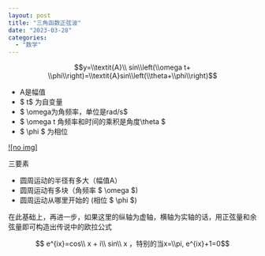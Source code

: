 ```yaml
---
layout: post
title: "三角函数正弦波"
date: "2023-03-28"
categories: 
  - "数学"
---
```


$$y=\\textit{A}\\ sin\\left(\\omega t+ \\phi\\right)=\\textit{A}sin\\left(\\theta+\\phi\\right)$$

- A是幅值
- $ t$ 为自变量
- $ \\omega为角频率，单位是rad/s$
- $ \\omega t 角频率和时间的乘积是角度\\theta $
- $ \\phi $ 为相位

[![no img]](http://127.0.0.1/?attachment_id=5106)

三要素

- 圆周运动的半径有多大（幅值A）
- 圆周运动有多块（角频率 $ \\omega $)
- 圆周运动从哪里开始的 (相位 $ \\phi $)

在此基础上，再进一步，如果这里的纵轴为虚轴，横轴为实轴的话，用正弦量和余弦量即可构造出传说中的欧拉公式

$$ e^{ix}=cos\\ x + i\\ sin\\ x ，特别的当x=\\pi, e^{ix}+1=0$$
